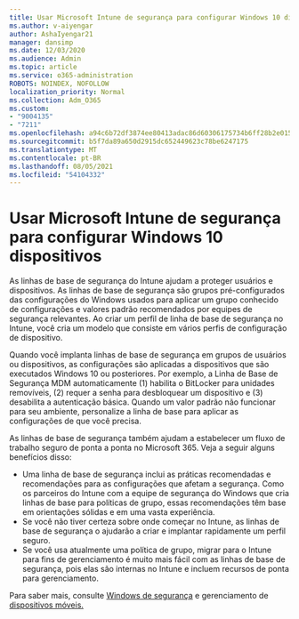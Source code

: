 ```yaml
---
title: Usar Microsoft Intune de segurança para configurar Windows 10 dispositivos
ms.author: v-aiyengar
author: AshaIyengar21
manager: dansimp
ms.date: 12/03/2020
ms.audience: Admin
ms.topic: article
ms.service: o365-administration
ROBOTS: NOINDEX, NOFOLLOW
localization_priority: Normal
ms.collection: Adm_O365
ms.custom:
- "9004135"
- "7211"
ms.openlocfilehash: a94c6b72df3874ee80413adac86d60306175734b6ff28b2e015e05eec6f3838b
ms.sourcegitcommit: b5f7da89a650d2915dc652449623c78be6247175
ms.translationtype: MT
ms.contentlocale: pt-BR
ms.lasthandoff: 08/05/2021
ms.locfileid: "54104332"
---
```

# <a name="use-microsoft-intune-security-baselines-to-configure-windows-10-devices"></a>Usar Microsoft Intune de segurança para configurar Windows 10 dispositivos

As linhas de base de segurança do Intune ajudam a proteger usuários e dispositivos. As linhas de base de segurança são grupos pré-configurados das configurações do Windows usados para aplicar um grupo conhecido de configurações e valores padrão recomendados por equipes de segurança relevantes. Ao criar um perfil de linha de base de segurança no Intune, você cria um modelo que consiste em vários perfis de configuração de dispositivo.

Quando você implanta linhas de base de segurança em grupos de usuários ou dispositivos, as configurações são aplicadas a dispositivos que são executados Windows 10 ou posteriores. Por exemplo, a Linha de Base de Segurança MDM automaticamente (1) habilita o BitLocker para unidades removíveis, (2) requer a senha para desbloquear um dispositivo e (3) desabilita a autenticação básica. Quando um valor padrão não funcionar para seu ambiente, personalize a linha de base para aplicar as configurações de que você precisa.

As linhas de base de segurança também ajudam a estabelecer um fluxo de trabalho seguro de ponta a ponta no Microsoft 365. Veja a seguir alguns benefícios disso:

- Uma linha de base de segurança inclui as práticas recomendadas e recomendações para as configurações que afetam a segurança. Como os parceiros do Intune com a equipe de segurança do Windows que cria linhas de base para políticas de grupo, essas recomendações têm base em orientações sólidas e em uma vasta experiência.
- Se você não tiver certeza sobre onde começar no Intune, as linhas de base de segurança o ajudarão a criar e implantar rapidamente um perfil seguro.
- Se você usa atualmente uma política de grupo, migrar para o Intune para fins de gerenciamento é muito mais fácil com as linhas de base de segurança, pois elas são internas no Intune e incluem recursos de ponta para gerenciamento.

Para saber mais, consulte [Windows de segurança](https://go.microsoft.com/fwlink/?linkid=2141503) e gerenciamento de [dispositivos móveis.](https://go.microsoft.com/fwlink/?linkid=2141701)
